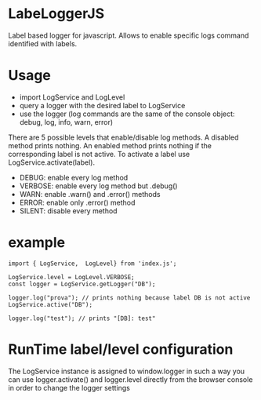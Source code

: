 # LabeLoggerJS
Label based logger for javascript. Allows to enable specific logs command identified with labels.

# Usage

* import LogService and LogLevel
* query a logger with the desired label to LogService
* use the logger (log commands are the same of the console object: debug, log, info, warn, error)

There are 5 possible levels that enable/disable log methods.
A disabled method prints nothing.
An enabled method prints nothing if the corresponding label is not active.
To activate a label use LogService.activate(label).

* DEBUG: enable every log method
* VERBOSE: enable every log method but .debug()
* WARN: enable .warn() and .error() methods
* ERROR: enable only .error() method
* SILENT: disable every method

# example

```
import { LogService,  LogLevel} from 'index.js';

LogService.level = LogLevel.VERBOSE;
const logger = LogService.getLogger("DB");

logger.log("prova"); // prints nothing because label DB is not active
LogService.active("DB");

logger.log("test"); // prints "[DB]: test"
```

# RunTime label/level configuration

The LogService instance is assigned to window.logger in such a way you can use logger.activate() and logger.level 
directly from the browser console in order to change the logger settings
